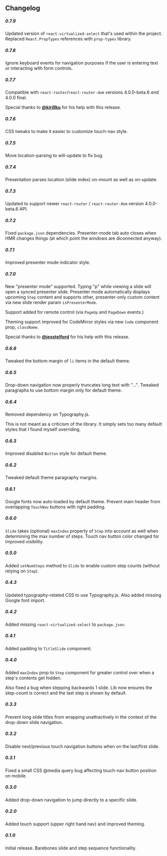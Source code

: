 Changelog
------------

##### 0.7.9
Updated version of `react-virtualized-select` that's used within the project.
Replaced `React.PropTypes` references with `prop-types` library.

##### 0.7.8
Ignore keyboard events for navigation purposes if the user is entering text or interacting with form controls.

##### 0.7.7
Compatible with `react-router`/`react-router-dom` versions 4.0.0-beta.6 _and_ 4.0.0 final.

Special thanks to [**@kirillku**](https://github.com/kirillku) for his help with this release.

##### 0.7.6
CSS tweaks to make it easier to customize touch-nav style.

##### 0.7.5
Move location-parsing to will-update to fix bug.

##### 0.7.4
Presentation parses location (slide index) on-mount as well as on-update.

##### 0.7.3
Updated to support newer `react-router` / `react-router-dom` version 4.0.0-beta.6 API.

##### 0.7.2
Fixed `package.json` dependencies.
Presenter-mode tab auto closes when HMR changes things (at which point the windows are diconnected anyway).

##### 0.7.1
Improved presenter mode indicator style.

##### 0.7.0
New "presenter mode" supported. Typing "p" while viewing a slide will open a synced presenter slide. Presenter mode automatically displays upcoming `Step` content and supports other, presenter-only custom content via new slide render param `isPresenterMode`.

Support added for remote control (via `PageUp` and `PageDown` events.)

Theming support improved for CodeMirror styles via new `Code` component prop, `className`.

Special thanks to [**@jesstelford**](https://github.com/jesstelford) for his help with this release.

##### 0.6.6
Tweaked the bottom margin of `li` items in the default theme.

##### 0.6.5
Drop-down navigation now properly truncates long text with "...".
Tweaked paragraphs to use bottom margin only for default theme.

##### 0.6.4
Removed dependency on Typography.js.

This is not meant as a criticism of the library. It simply sets too many default styles that I found myself overriding.

##### 0.6.3
Improved disabled `Button` style for default theme.

##### 0.6.2
Tweaked default theme paragraphy margins.

##### 0.6.1
Google fonts now auto-loaded by default theme.
Prevent main header from overlapping `TouchNav` buttons with right padding.

##### 0.6.0
`Slide` takes (optional) `maxIndex` property of `Step` into account as well when determining the max number of steps.
Touch nav button color changed for improved visibility.

##### 0.5.0
Added `setNumSteps` method to `Slide` to enable custom step counts (without relying on `Step`).

##### 0.4.3
Updated typography-related CSS to use Typography.js.
Also added missing Google font import.

##### 0.4.2
Added missing `react-virtualized-select` to `package.json`.

##### 0.4.1
Added padding to `TitleSlide` component.

##### 0.4.0
Added `maxIndex` prop to `Step` component for greater control over when a step's contents get hidden.

Also fixed a bug when stepping backwards 1 slide. Lib now ensures the step-count is correct and the last step is shown by default.

##### 0.3.3
Prevent long slide titles from wrapping unattractively in the context of the drop-down slide navigation.

##### 0.3.2
Disable next/previous touch navigation buttons when on the last/first slide.

##### 0.3.1
Fixed a small CSS @media query bug affecting touch-nav button position on mobile.

##### 0.3.0
Added drop-down navigation to jump directly to a specific slide.

##### 0.2.0
Added touch support (upper right hand nav) and improved theming.

##### 0.1.0
Initial release. Barebones slide and step sequence functionality.
